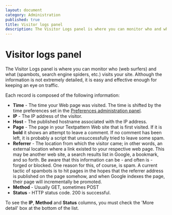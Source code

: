```yaml
---
layout: document
category: Administration
published: true
title: Visitor logs panel
description: The Visitor Logs panel is where you can monitor who and what visits your site.
---
```


# Visitor logs panel

The Visitor Logs panel is where you can monitor who (web surfers) and what (spambots, search engine spiders, etc.) visits your site. Although the information is not extremely detailed, it is easy and effective enough for keeping an eye on traffic.

Each record is composed of the following information:

* **Time** - The time your Web page was visited. The time is shifted by the time preferences set in the [Preferences administration panel](http://docs.textpattern.io/administration/preferences-panel).
* **IP** - The IP address of the visitor.
* **Host** - The published hostname associated with the IP address.
* **Page** - The page in your Textpattern Web site that is first visited. If it is **bold** it shows an attempt to leave a comment. If no comment has been left, it is probably a script that unsuccessfully tried to leave some spam.
* **Referrer** - The location from which the visitor came; in other words, an external location where a link existed to your respective web page. This may be another web site, a search results list in Google, a bookmark, and so forth. Be aware that this information can be - and often is - forged or blocked. One reason for this, of course, is spam. A current tactic of spambots is to hit pages in the hopes that the referrer address is published on the page somehow, and when Google indexes the page, their page will incrementally be promoted.
* **Method** - Usually GET, sometimes POST
* **Status** - HTTP status code. 200 is successful.

To see the **IP**, **Method** and **Status** columns, you must check the 'More detail' box at the bottom of the list.
